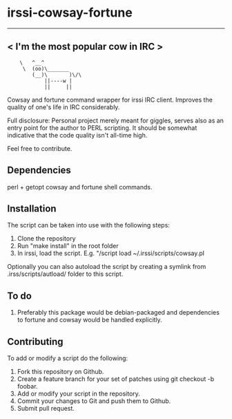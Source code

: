 # irssi-cowsay-fortune


 _________________________________
< I'm the most popular cow in IRC >
 ---------------------------------
        \   ^__^
         \  (oo)\_______
            (__)\       )\/\
                ||----w |
                ||     ||


Cowsay and fortune command wrapper for irssi IRC client. Improves the quality of one's life in IRC considerably.

Full disclosure: Personal project merely meant for giggles, serves also as an entry point for the author to PERL scripting. It should be somewhat indicative that the code quality isn't all-time high. 

Feel free to contribute.

## Dependencies

perl + getopt
cowsay and fortune shell commands.

## Installation
The script can be taken into use with the following steps:

1. Clone the repository
2. Run "make install" in the root folder
3. In irssi, load the script. E.g. "/script load ~/.irssi/scripts/cowsay.pl

Optionally you can also autoload the script by creating a symlink from .irss/scripts/autload/ folder to this script.

## To do

1. Preferably this package would be debian-packaged and dependencies to fortune and cowsay would be handled explicitly.

## Contributing

To add or modify a script do the following:

1. Fork this repository on Github.
2. Create a feature branch for your set of patches using git checkout -b foobar.
3. Add or modify your script in the repository.
4. Commit your changes to Git and push them to Github.
5. Submit pull request.

